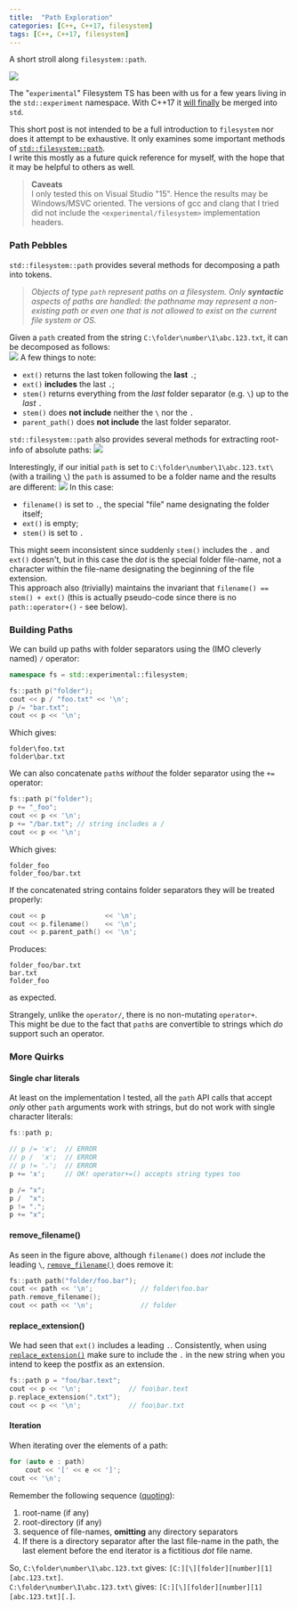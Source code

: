 ```yaml
---
title:  "Path Exploration"
categories: [C++, C++17, filesystem]
tags: [C++, C++17, filesystem]
---
```

A short stroll along `filesystem::path`.

![](../../assets/path_1.jpg)

The "`experimental`" Filesystem TS has been with us for a few years living in the `std::experiment` namespace. With C++17 it [will finally](https://botondballo.wordpress.com/2016/11/25/trip-report-c-standards-meeting-in-issaquah-november-2016/) be merged into `std`.

This short post is not intended to be a full introduction to `filesystem` nor does it attempt to be exhaustive. It only examines some important methods of [`std::filesystem::path`](http://en.cppreference.com/w/cpp/experimental/fs/path).  
I write this mostly as a future quick reference for myself, with the hope that it may be helpful to others as well. 

> **Caveats**  
> I only tested this on Visual Studio "15". Hence the results may be Windows/MSVC oriented. The versions of gcc and clang that I tried did not include the `<experimental/filesystem>` implementation headers.

### Path Pebbles

`std::filesystem::path` provides several methods for decomposing a path into tokens.  

> *Objects of type `path` represent paths on a filesystem. Only **syntactic** aspects of paths are handled: the pathname may represent a non-existing path or even one that is not allowed to exist on the current file system or OS.*

Given a `path` created from the string `C:\folder\number\1\abc.123.txt`, it can be decomposed as follows:  
![](../../assets/path_breakdown_1.png)
A few things to note:

- `ext()` returns the last token following the **last** `.`;  
- `ext()` **includes** the last `.`;
- `stem()` returns everything from the *last* folder separator (e.g. `\`) up to the *last* `.`
- `stem()` does **not include** neither the `\` nor the `.`
- `parent_path()` does **not include** the last folder separator.

`std::filesystem::path` also provides several methods for extracting root-info of absolute paths:
![](../../assets/path_breakdown_2.png)

Interestingly, if our initial `path` is set to `C:\folder\number\1\abc.123.txt\` (with a trailing `\`) the `path` is assumed to be a folder name and the results are different:
![](../../assets/path_breakdown_3.png)
In this case:

- `filename()` is set to `.`, the special "file" name designating the folder itself;
- `ext()` is empty;
- `stem()` is set to `.`

This might seem inconsistent since suddenly `stem()` includes the `.` and `ext()` doesn't, but in this case the *dot* is the special folder file-name, not a character within the file-name designating the beginning of the file extension.  
This approach also (trivially) maintains the invariant that `filename() == stem() + ext()` (this is actually pseudo-code since there is no `path::operator+()` - see below).

### Building Paths

We can build up paths with folder separators using the (IMO cleverly named) `/` operator:

```cpp
namespace fs = std::experimental::filesystem;

fs::path p("folder");cout << p / "foo.txt" << '\n';p /= "bar.txt";cout << p << '\n';             ```
Which gives:

```
folder\foo.txtfolder\bar.txt	
```

We can also concatenate `path`s *without* the folder separator using the `+=` operator:

```cpp
fs::path p("folder");p += "_foo";cout << p << '\n';             p += "/bar.txt"; // string includes a /cout << p << '\n';   ```
Which gives:

```
folder_foofolder_foo/bar.txt
```
If the concatenated string contains folder separators they will be treated properly: 

```cpp
cout << p               << '\n';         cout << p.filename()    << '\n';         cout << p.parent_path() << '\n';      ```
Produces:

```
folder_foo/bar.txtbar.txtfolder_foo
```
as expected.

Strangely, unlike the `operator/`, there is no non-mutating `operator+`.  
This might be due to the fact that `path`s are convertible to strings which *do* support such an operator.

### More Quirks

#### Single char literals 
At least on the implementation I tested, all the `path` API calls that accept *only* other `path` arguments work with strings, but do not work with single character literals:

```cpp
fs::path p;// p /= 'x';  // ERROR// p /  'x';  // ERROR// p != '.';  // ERRORp += 'x';     // OK! operator+=() accepts string types toop /= "x";p /  "x";p != ".";p += "x";```

#### remove_filename()
As seen in the figure above, although `filename()` does *not* include the leading `\`, [`remove_filename()`](http://en.cppreference.com/w/cpp/experimental/fs/path/remove_filename) does remove it:

```cpp
fs::path path("folder/foo.bar");  cout << path << '\n';            // folder\foo.barpath.remove_filename();cout << path << '\n';            // folder```

#### replace_extension()
We had seen that `ext()` includes a leading `.`. Consistently, when using [`replace_extension()`](http://en.cppreference.com/w/cpp/experimental/fs/path/replace_extension) make sure to include the `.` in the new string when you intend to keep the postfix as an extension.

```cpp
fs::path p = "foo/bar.text";cout << p << '\n';            // foo\bar.textp.replace_extension(".txt");cout << p << '\n';            // foo\bar.txt  ```

#### Iteration
When iterating over the elements of a path:

```cpp
for (auto e : path)    cout << '[' << e << ']';cout << '\n';
```
Remember the following sequence ([quoting](http://en.cppreference.com/w/cpp/experimental/fs/path/begin)):

1. root-name (if any)
2. root-directory (if any)
3. sequence of file-names, **omitting** any directory separators
4. If there is a directory separator after the last file-name in the path, the last element before the end iterator is a fictitious *dot* file name.

So, `C:\folder\number\1\abc.123.txt` gives:
`[C:][\][folder][number][1][abc.123.txt]`.  
`C:\folder\number\1\abc.123.txt\` gives: 
`[C:][\][folder][number][1][abc.123.txt][.]`.  







